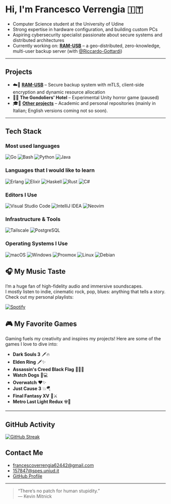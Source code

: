 # Hi, I'm Francesco Verrengia 🇮🇹

- Computer Science student at the University of Udine
- Strong expertise in hardware configuration, and building custom PCs
- Aspiring cybersecurity specialist passionate about secure systems and distributed architectures  
- Currently working on: [**RAM-USB**](https://github.com/Riccardo-Gottardi/ram-usb) – a geo-distributed, zero-knowledge, multi-user backup server (with [@Riccardo-Gottardi](https://github.com/Riccardo-Gottardi))

---

## Projects

- ☁️🔐 [**RAM-USB**](https://github.com/Riccardo-Gottardi/ram-usb) – Secure backup system with mTLS, client-side encryption and dynamic resource allocation  
- 🏨🥩 **The Gondoliers' Hotel** – Experimental Unity horror game (paused)  
- 🎓🏫 [**Other projects**](https://github.com/Verryx-02/Personal-Projects) – Academic and personal repositories (mainly in Italian; English versions coming not so soon).

---
## Tech Stack
### Most used languages
![Go](https://img.shields.io/badge/Go-00ADD8?style=for-the-badge&logo=go&logoColor=white)
![Bash](https://img.shields.io/badge/Bash-4EAA25?style=for-the-badge&logo=gnu-bash&logoColor=white)
![Python](https://img.shields.io/badge/Python-3776AB?style=for-the-badge&logo=python&logoColor=white)
![Java](https://img.shields.io/badge/Java-007396?style=for-the-badge&logo=java&logoColor=white)

### Languages ​​that I would like to learn
![Erlang](https://img.shields.io/badge/Erlang-A90533?style=for-the-badge&logo=erlang&logoColor=white)
![Elixir](https://img.shields.io/badge/Elixir-4B275F?style=for-the-badge&logo=elixir&logoColor=white)
![Haskell](https://img.shields.io/badge/Haskell-5D4F85?style=for-the-badge&logo=haskell&logoColor=white)
![Rust](https://img.shields.io/badge/Rust-000000?style=for-the-badge&logo=rust&logoColor=white)
![C#](https://img.shields.io/badge/C%23-239120?style=for-the-badge&logo=c-sharp&logoColor=white)

### Editors I Use
![Visual Studio Code](https://img.shields.io/badge/VS%20Code-007ACC?style=for-the-badge&logo=visual-studio-code&logoColor=white)
![IntelliJ IDEA](https://img.shields.io/badge/IntelliJ-000000?style=for-the-badge&logo=intellij-idea&logoColor=white)
![Neovim](https://img.shields.io/badge/Neovim-57A143?style=for-the-badge&logo=neovim&logoColor=white)

### Infrastructure & Tools  
![Tailscale](https://img.shields.io/badge/Tailscale-0043CE?style=for-the-badge&logo=tailscale&logoColor=white)
![PostgreSQL](https://img.shields.io/badge/PostgreSQL-336791?style=for-the-badge&logo=postgresql&logoColor=white)

### Operating Systems I Use  
![macOS](https://img.shields.io/badge/macOS-000000?style=for-the-badge&logo=apple&logoColor=white)
![Windows](https://img.shields.io/badge/Windows-0078D6?style=for-the-badge&logo=windows&logoColor=white)
![Proxmox](https://img.shields.io/badge/Proxmox-000000?style=for-the-badge&logo=proxmox&logoColor=white)
![Linux](https://img.shields.io/badge/Linux-FCC624?style=for-the-badge&logo=linux&logoColor=black)
![Debian](https://img.shields.io/badge/Debian-A81D33?style=for-the-badge&logo=debian&logoColor=white)



## 🎧 My Music Taste

I’m a huge fan of high-fidelity audio and immersive soundscapes.  
I mostly listen to indie, cinematic rock, pop, blues: anything that tells a story.  
Check out my personal playlists:
<br>

[![Spotify](https://img.shields.io/badge/Spotify-🎵-1DB954?style=for-the-badge&logo=spotify&logoColor=white)](https://open.spotify.com/user/francescoverrengia62442)

## 🎮 My Favorite Games
Gaming fuels my creativity and inspires my projects!
Here are some of the games I love to dive into:

- **Dark Souls 3** 🗡️🔥
- **Elden Ring** 🗡✨
- **Assassin's Creed Black Flag** 🏴‍☠️⛵
- **Watch Dogs** 📱💻
- **Overwatch** ❤️✨
- **Just Cause 3** 💥🪂
- **Final Fantasy XV** 👑⚔️
- **Metro Last Light Redux** ☢️🌆

---

## GitHub Activity
[![GitHub Streak](https://github-readme-streak-stats.herokuapp.com/?user=Verryx-02&theme=dark)](https://git.io/streak-stats)

## Contact Me

- francescoverrengia62442@gmail.com
- 157847@spes.uniud.it
- [GitHub Profile](https://github.com/Verryx-02)  

---

> “There’s no patch for human stupidity.”  
> — Kevin Mitnick
